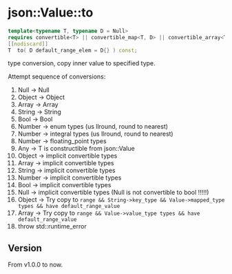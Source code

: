# **json::Value::to**

```cpp
template<typename T, typename D = Null>
requires convertible<T> || convertible_map<T, D> || convertible_array<T, D>
[[nodiscard]]
T  to( D default_range_elem = D{} ) const;
```

type conversion, copy inner value to specified type.

Attempt sequence of conversions:

1. Null -> Null
2. Object -> Object
3. Array -> Array
4. String -> String
5. Bool -> Bool
6. Number -> enum types (us llround, round to nearest)
7. Number -> integral types (us llround, round to nearest)
8. Number -> floating_point types
9. Any -> T is constructible from json::Value
10. Object -> implicit convertible types
11. Array -> implicit convertible types
12. String -> implicit convertible types
13. Number -> implicit convertible types
14. Bool -> implicit convertible types
15. Null -> implicit convertible types (Null is not convertible to bool !!!!!)
16. Object -> Try copy to `range && String->key_type && Value->mapped_type types && have default_range_value`
17. Array -> Try copy to `range && Value->value_type types && have default_range_value`
18. throw std::runtime_error

## Version

From v1.0.0 to now.

